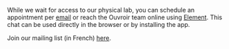 While we wait for access to our physical lab, you can schedule an appointment per [email](mailto:ouvroir@umontreal.ca) or reach the Ouvroir team online using [Element](https://matrix.to/#/!AaxspHhzNUgFJpDKTr:matrix.org?via=matrix.org). This chat can be used directly in the browser or by installing the app.

Join our mailing list (in French) [here](https://listes.umontreal.ca/wws/subscribe/ouvroir/).